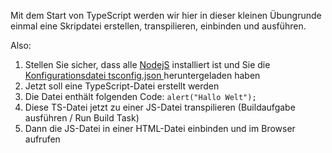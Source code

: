 Mit dem Start von TypeScript werden wir hier in dieser kleinen Übungrunde einmal eine Skripdatei erstellen, transpilieren, einbinden und ausführen.

Also:

1. Stellen Sie sicher, dass alle [NodejS](https://nodejs.org/) installiert ist und Sie die [Konfigurationsdatei tsconfig.json ](https://github.com/gabriel-rausch/EIA1-Material/blob/master/L06/tsconfig.json) heruntergeladen haben
2. Jetzt soll eine TypeScript-Datei erstellt werden
3. Die Datei enthält folgenden Code: `alert("Hallo Welt");`
4. Diese TS-Datei jetzt zu einer JS-Datei transpilieren (Buildaufgabe ausführen / Run Build Task)
5. Dann die JS-Datei in einer HTML-Datei einbinden und im Browser aufrufen
